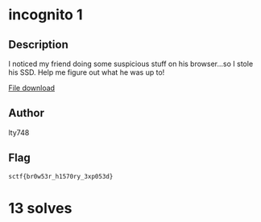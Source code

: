 # incognito 1

## Description

I noticed my friend doing some suspicious stuff on his browser...so I stole his SSD. Help me figure out what he was up to!
  
[File download](https://drive.google.com/file/d/1_S244ge9gvQk_QYCJbYO-tpsmmCLI5P-)

## Author

lty748

## Flag

`sctf{br0w53r_h1570ry_3xp053d}`

# 13 solves
